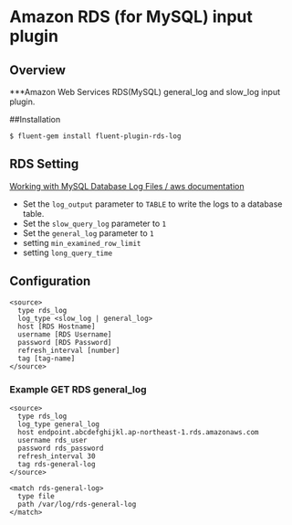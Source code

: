 # Amazon RDS (for MySQL) input plugin

## Overview
***Amazon Web Services RDS(MySQL) general_log and slow_log input plugin.  

##Installation

    $ fluent-gem install fluent-plugin-rds-log

## RDS Setting

[Working with MySQL Database Log Files / aws documentation](http://docs.aws.amazon.com/AmazonRDS/latest/UserGuide/USER_LogAccess.Concepts.MySQL.html)

- Set the `log_output` parameter to `TABLE` to write the logs to a database table.
- Set the `slow_query_log` parameter to `1`
- Set the `general_log` parameter to `1`
- setting `min_examined_row_limit`
- setting `long_query_time`

## Configuration

```config
<source>
  type rds_log
  log_type <slow_log | general_log>
  host [RDS Hostname]
  username [RDS Username]
  password [RDS Password]
  refresh_interval [number]
  tag [tag-name]
</source>
```

### Example GET RDS general_log

```config
<source>
  type rds_log
  log_type general_log
  host endpoint.abcdefghijkl.ap-northeast-1.rds.amazonaws.com
  username rds_user
  password rds_password
  refresh_interval 30
  tag rds-general-log
</source>

<match rds-general-log>
  type file
  path /var/log/rds-general-log
</match>
```

